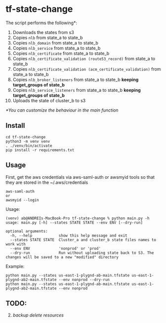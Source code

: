 # tf-state-change

The script performs the following*: 
1. Downloads the states from s3
2. Copies `nlb` from state_a to state_b 
3. Copies `nlb_domain` from state_a to state_b
4. Copies `nlb_service` from state_a to state_b
5. Copies `nlb_certificate` from state_a to state_b
6. Copies `nlb_certificate_validation (route53_record)` from state_a to state_b
7. Copies `nlb_certificate_validation (acm_certificate_validation)` from state_a to state_b
8. Copies `nlb_broker_listeners` from state_a to state_b **keeping target_groups of state_b**
9. Copies `nlb_service_listeners` from state_a to state_b **keeping target_groups of state_b**
10. Uploads the state of cluster_b to s3

_*You can customize the behaviour in the main function_

Install
-
```
cd tf-state-change
python3 -m venv venv
. ./venv/bin/activate
pip install -r requirements.txt
```

Usage
-
First, get the aws credentials via aws-saml-auth or awsmyid tools so that they are stored in the ~/.aws/credentials
```commandline
aws-saml-auth
or
awsmyid --login
```

Usage:
```
(venv) ab@ANDREIs-MacBook-Pro tf-state-change % python main.py -h
usage: main.py [-h] --states STATE STATE --env ENV [--dry-run]

optional arguments:
  -h, --help            show this help message and exit
  --states STATE STATE  Cluster_a and cluster_b state files names to work with
  --env ENV             'nonprod' or 'prod'
  --dry-run             Run without uploading state back to S3. The changes will be saved to a new "modified" directory
```

Example:
```
python main.py --states us-east-1-plygnd-ab-main.tfstate us-east-1-plygnd-ab2-main.tfstate --env nonprod --dry-run
python main.py --states us-east-1-plygnd-ab-main.tfstate us-east-1-plygnd-ab2-main.tfstate --env nonprod
```

TODO:
-
2. _backup delete resources_
